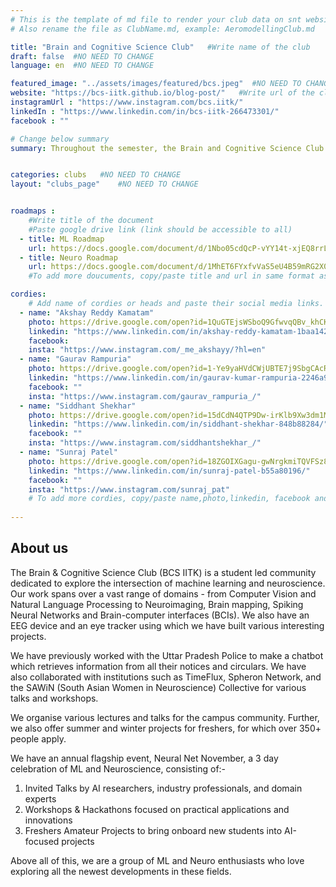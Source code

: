 ```yaml
---
# This is the template of md file to render your club data on snt website. The below example is of Aeromodelling Club, please modify the data according to your clunb.
# Also rename the file as ClubName.md, example: AeromodellingClub.md

title: "Brain and Cognitive Science Club"   #Write name of the club
draft: false  #NO NEED TO CHANGE
language: en  #NO NEED TO CHANGE

featured_image: "../assets/images/featured/bcs.jpeg"  #NO NEED TO CHANGE
website: "https://bcs-iitk.github.io/blog-post/"   #Write url of the club
instagramUrl : "https://www.instagram.com/bcs.iitk/"
linkedIn : "https://www.linkedin.com/in/bcs-iitk-266473301/"
facebook : ""

# Change below summary
summary: Throughout the semester, the Brain and Cognitive Science Club  hosts various activities to engage members in the latest developments in the field. These include monthly Journal Club meetings, where students present and discuss recent research, fostering curiosity and knowledge sharing. The club also promotes three types of semester projects mainly replication of previous studies to verify their reproducibility, exploration of new research ideas, and projects aimed at learning for beginners. Additionally, BCS organizes talks and lectures by experts, along with workshops to provide foundational knowledge to newcomers.


categories: clubs   #NO NEED TO CHANGE
layout: "clubs_page"    #NO NEED TO CHANGE


roadmaps :
    #Write title of the document
    #Paste google drive link (link should be accessible to all)
  - title: ML Roadmap
    url: https://docs.google.com/document/d/1Nbo05cdQcP-vYY14t-xjEQ8rrL8iFT1Shdk4T_6XaRM/edit#heading=h.8w60o8retwqn
  - title: Neuro Roadmap
    url: https://docs.google.com/document/d/1MhET6FYxfvVaS5eU4B59mRG2X0A2YGL322WVF7CMBvY/edit#heading=h.8w60o8retwqn
    #To add more doucuments, copy/paste title and url in same format as above.

cordies:
    # Add name of cordies or heads and paste their social media links.
  - name: "Akshay Reddy Kamatam"
    photo: https://drive.google.com/open?id=1QuGTEjsWSboQ9GfwvqQBv_khCKSU8bu2
    linkedin: "https://www.linkedin.com/in/akshay-reddy-kamatam-1baa14292/"
    facebook: 
    insta: "https://www.instagram.com/_me_akshayy/?hl=en"
  - name: "Gaurav Rampuria"
    photo: https://drive.google.com/open?id=1-Ye9yaHVdCWjUBTE7j9SbgCAcRTZi8Py
    linkedin: "https://www.linkedin.com/in/gaurav-kumar-rampuria-2246a916b/"
    facebook: ""
    insta: "https://www.instagram.com/gaurav_rampuria_/"
  - name: "Siddhant Shekhar"
    photo: https://drive.google.com/open?id=15dCdN4QTP9Dw-irKlb9Xw3dm1MtPuVZR
    linkedin: "https://www.linkedin.com/in/siddhant-shekhar-848b88284/"
    facebook: ""
    insta: "https://www.instagram.com/siddhantshekhar_/"
  - name: "Sunraj Patel"
    photo: https://drive.google.com/open?id=18ZGOIXGagu-gwNrgkmiTQVFSz8mXpXvh
    linkedin: "https://www.linkedin.com/in/sunraj-patel-b55a80196/"
    facebook: ""
    insta: "https://www.instagram.com/sunraj_pat"
    # To add more cordies, copy/paste name,photo,linkedin, facebook and insta in same format as above.
    
---
```


<!-- Write about us section -->
## About us
The Brain & Cognitive Science Club (BCS IITK) is a student led community dedicated to explore the intersection of machine learning and neuroscience. Our work spans over a vast range of domains - from Computer Vision and Natural Language Processing to Neuroimaging, Brain mapping, Spiking Neural Networks and Brain-computer interfaces (BCIs). We also have an EEG device and an eye tracker using which we have built various interesting projects.
 
We have previously worked with the Uttar Pradesh Police to make a chatbot which retrieves information from all their notices and circulars. We have also collaborated with institutions such as TimeFlux, Spheron Network, and the SAWiN (South Asian Women in Neuroscience) Collective for various talks and workshops.

We organise various lectures and talks for the campus community. Further, we also offer summer and winter projects for freshers, for which over 350+ people apply. 

We have an annual flagship event, Neural Net November, a 3 day celebration of ML and Neuroscience, consisting of:-
1. Invited Talks by AI researchers, industry professionals, and domain experts
2. Workshops & Hackathons focused on practical applications and innovations
3. Freshers Amateur Projects to bring onboard new students into AI-focused projects

Above all of this, we are a group of ML and Neuro enthusiasts who love exploring all the newest developments in these fields. 